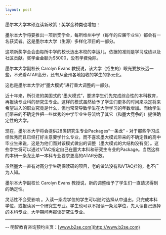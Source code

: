 ```yaml
---
layout: post
---
```

墨尔本大学本硕连读新政策！奖学金种类也增加！

墨尔本大学将要推出一项新奖学金，每所维州中学（每年的应届毕业生）都会有一名获奖者。这是墨尔本大学（生源）多样化项目的一部分。

这项新奖学金会由每所中学的校长选出本校的幸运儿，依据的准则是学习成绩以及社区贡献。奖学金金额为$5000，没有学费免除。

墨尔本大学副校长 Carolyn Evans 教授说，该大学（招生的）眼光要放长远一些，不光看ATAR高分，还有从全州各地招收的学生的多元化。

这也是墨尔本大学对“墨大模式”进行重大调整的一部分。

近十年来，所引进的美国式的“墨大模式”，要求学生们先完成综合性的本科教育，再报读专业科的研究生专业。这样的模式虽然给予了学生们更多的时间来决定将来希望进入的职业究竟是什么，但也常常导致学生在大学学习的年数增加。而给学生们带来的不确定性把一些优秀的中学毕业生导流给了其它（和墨大竞争的）提供确定性的大学。

现在，墨尔本大学将会提供28类研究生专业Packages“一条龙” - 对于那些学习成绩优秀而且已经打好主意要学什么专业，而不喜欢墨大模式带来的不确定性的高中毕业生来说，这是为他们而对该模式做出的调整（墨大模式的大结构没有变）。这些学生将可以通过VTAC指定自己在墨大本科和研究生专业的Package。当然这样的本研一条龙比单一本科专业要求更高的ATAR分数。

虽然墨大一直有对高分学生确保读研的项目，老的做法没有和VTAC挂钩，也不广为人知。

墨尔本大学副校长 Carolyn Evans 教授说，新的调整给予了学生们一直请求得到的确定性。

灵活性不会受影响 。入读一条龙学位的学生可以随时选择从中退出，只完成本科学位，或报读另一个研究生专业。学生也可以不报读一条龙学位，先入读自己选择的本科专业，大学期间再报读研究生专业。

								


------------------

-- 明智教育咨询预约主页：[www.b2se.com](http://www.b2se.com)